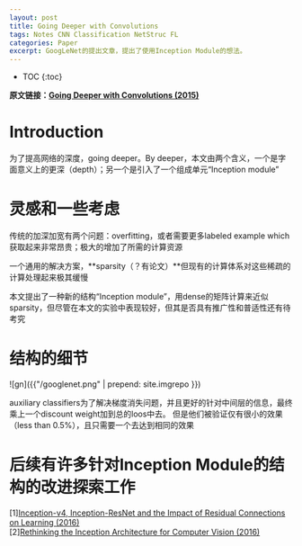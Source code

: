 ```yaml
---
layout: post
title: Going Deeper with Convolutions
tags: Notes CNN Classification NetStruc FL
categories: Paper
excerpt: GoogLeNet的提出文章，提出了使用Inception Module的想法。
---
```


* TOC
{:toc}

**原文链接：[Going Deeper with Convolutions (2015)](https://arxiv.org/pdf/1409.4842.pdf)**

# Introduction

为了提高网络的深度，going deeper。By deeper，本文由两个含义，一个是字面意义上的更深（depth）；另一个是引入了一个组成单元“Inception module”

# 灵感和一些考虑

传统的加深加宽有两个问题：overfitting，或者需要更多labeled example which获取起来非常昂贵；极大的增加了所需的计算资源

一个通用的解决方案，**sparsity（？有论文）**但现有的计算体系对这些稀疏的计算处理起来极其缓慢

本文提出了一种新的结构“Inception module”，用dense的矩阵计算来近似sparsity，但尽管在本文的实验中表现较好，但其是否具有推广性和普适性还有待考究

# 结构的细节
![gn]({{"/googlenet.png" | prepend: site.imgrepo }})

auxiliary classifiers为了解决梯度消失问题，并且更好的针对中间层的信息，最终乘上一个discount weight加到总的loos中去。
但是他们被验证仅有很小的效果（less than 0.5%），且只需要一个去达到相同的效果

# 后续有许多针对Inception Module的结构的改进探索工作
\[1\][Inception-v4, Inception-ResNet and the Impact of Residual Connections on Learning (2016)](https://arxiv.org/pdf/1602.07261v1.pdf) <br />
\[2\][Rethinking the Inception Architecture for Computer Vision (2016)](https://arxiv.org/pdf/1512.00567.pdf)